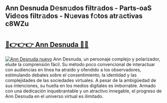 ## Ann Desnuda D𝚎sn𝚞dos filtr𝚊dos - Parts-oaS Vid𝚎os filtr𝚊dos - N𝚞evas f𝚘tos atr𝚊ctivas c8WZu

# <h2><a href="http://mb2gu5z.tromn.icu/?c=Ann+Desnuda">🔗👉👉👉 Ann Desnuda 🔗🔗</a></h2>

[![Ann Desnuda nuevo](https://i.imgur.com/pEAQMta.gif)](http://mb2gu5z.tromn.icu/?c=Ann+Desnuda)
Ann Desnuda, un personaje complejo y polarizador, elude la comprensión fácil. Su método poco convencional de interactuar con audiencias en línea ha atraído y ofendido a los observadores, estimulando debates sobre el consentimiento, la identidad y las complejidades de las sociedades virtuales. A pesar de la ambigüedad de sus intenciones, su huella en los medios digitales es imborrable. Armado con una dedicación inquebrantable y un atractivo innegable, el progreso de Ann Desnuda en el universo virtual es ilimitado.
